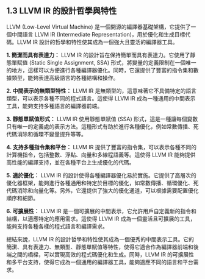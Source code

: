 ## 1.3 LLVM IR 的設計哲學與特性

LLVM (Low-Level Virtual Machine) 是一個開源的編譯器基礎架構，它提供了一個中間語言 LLVM IR (Intermediate Representation)，用於優化和生成目標代碼。LLVM IR 設計的哲學和特性使其成為一個強大且靈活的編譯器工具。

**1. 簡潔而具有表達力：** LLVM IR 的設計旨在保持簡單而具有表達力。它使用了靜態單賦值 (Static Single Assignment, SSA) 形式，將變量的定義限制在一個唯一的地方，這樣可以方便進行各種編譯器優化。同時，它還提供了豐富的指令集和數據類型，能夠表達高級語言的各種結構和操作。

**2. 中間表示的無類型特性：** LLVM IR 是無類型的，這意味著它不具備特定的語言類型，可以表示各種不同的程式語言。這使得 LLVM IR 成為一種通用的中間表示工具，能夠支持多種語言的編譯器前端。

**3. 靜態單賦值形式：** LLVM IR 使用靜態單賦值 (SSA) 形式，這是一種讓每個變數只有唯一的定義處的表示方法。這種形式有助於進行各種優化，例如常數傳播、死代碼消除和循環不變量提升等等。

**4. 支持多種指令集和平台：** LLVM IR 提供了豐富的指令集，可以表示各種不同的計算機指令，包括整數、浮點、向量和多線程語義等。這使得 LLVM IR 能夠提供高性能的編譯支持，並在各種平台上生成優化的代碼。

**5. 適於優化：** LLVM IR 的設計使得各種編譯器優化易於實施。它提供了高層次的優化器框架，能夠進行各種通用和特定於目標的優化，如常數傳播、循環優化、死代碼消除和向量化等。另外，它還提供了強大的優化通道，可以根據需要配置優化順序和細節。

**6. 可擴展性：** LLVM IR 是一個可擴展的中間表示，它允許用戶自定義新的指令和結構，以適應特定的應用需求。這使得 LLVM IR 成為一個靈活且可擴展的工具，能夠支持各種各樣的程式語言和編譯需求。

總結來說，LLVM IR 的設計哲學和特性使其成為一個優秀的中間表示工具。它的簡潔、具有表達力、無類型、靜態單賦值等特性，使得它適合作為編譯器前端和後端之間的橋樑，可以實現高效的程式碼優化和生成。同時，LLVM IR 的可擴展性和多平台支持，使得它成為一個通用的編譯器工具，能夠適應不同的語言和平台需求。